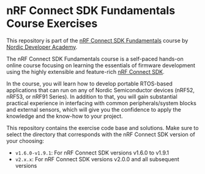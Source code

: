# nRF Connect SDK Fundamentals Course Exercises
This repository is part of the [nRF Connect SDK Fundamentals](https://academy.nordicsemi.com/courses/nrf-connect-sdk-fundamentals/) course by [Nordic Developer Academy](https://academy.nordicsemi.com).

The nRF Connect SDK Fundamentals course is a self-paced hands-on online course focusing on learning the essentials of firmware development using the highly extensible and feature-rich [nRF Connect SDK](https://www.nordicsemi.com/Products/Development-software/nrf-connect-sdk). 

In the  course, you will learn how to develop portable RTOS-based applications that can run on any of Nordic Semiconductor devices (nRF52, nRF53, or nRF91 Series). In addition to that, you will gain substantial practical experience in interfacing with common peripherals/system blocks and external sensors, which will give you the confidence to apply the knowledge and the know-how to your project.

This repository contains the exercise code base and solutions. Make sure to select the directory that corresponds with the nRF Connect SDK version of your choosing:
<ul>
    <li><code>v1.6.0-v1.9.1</code>: For nRF Connect SDK versions v1.6.0 to v1.9.1 </li>
    <li><code>v2.x.x</code>: For nRF Connect SDK versions v2.0.0 and all subsequent versions</li>
</ul>